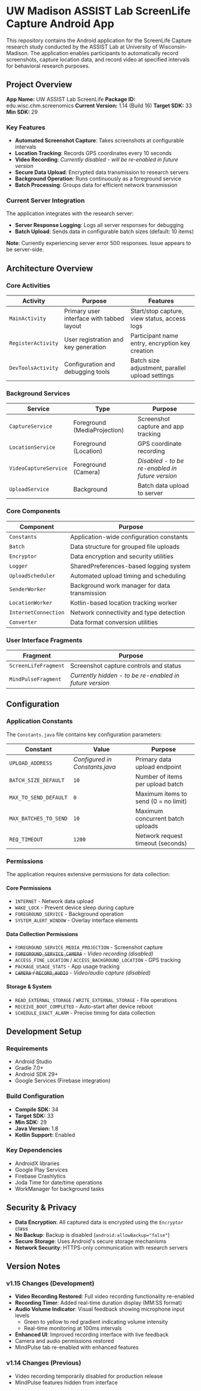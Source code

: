 # UW Madison ASSIST Lab ScreenLife Capture Android App

This repository contains the Android application for the ScreenLife Capture research study conducted by the ASSIST Lab at University of Wisconsin-Madison. The application enables participants to automatically record screenshots, capture location data, and record video at specified intervals for behavioral research purposes.

## Project Overview

**App Name:** UW ASSIST Lab ScreenLife
**Package ID:** edu.wisc.chm.screenomics
**Current Version:** 1.14 (Build 16)
**Target SDK:** 33
**Min SDK:** 29  

### Key Features

- **Automated Screenshot Capture**: Takes screenshots at configurable intervals
- **Location Tracking**: Records GPS coordinates every 10 seconds
- **Video Recording**: *Currently disabled - will be re-enabled in future version*
- **Secure Data Upload**: Encrypted data transmission to research servers
- **Background Operation**: Runs continuously as a foreground service
- **Batch Processing**: Groups data for efficient network transmission

### Current Server Integration

The application integrates with the research server:
- **Server Response Logging**: Logs all server responses for debugging
- **Batch Upload**: Sends data in configurable batch sizes (default: 10 items)

**Note**: Currently experiencing server error 500 responses. Issue appears to be server-side.



## Architecture Overview

### Core Activities

| Activity | Purpose | Features |
|----------|---------|----------|
| `MainActivity` | Primary user interface with tabbed layout | Start/stop capture, view status, access logs |
| `RegisterActivity` | User registration and key generation | Participant name entry, encryption key creation |
| `DevToolsActivity` | Configuration and debugging tools | Batch size adjustment, parallel upload settings |

### Background Services

| Service | Type | Purpose |
|---------|------|---------|
| `CaptureService` | Foreground (MediaProjection) | Screenshot capture and app tracking |
| `LocationService` | Foreground (Location) | GPS coordinate recording |
| `VideoCaptureService` | Foreground (Camera) | *Disabled - to be re-enabled in future version* |
| `UploadService` | Background | Batch data upload to server |

### Core Components

| Component | Purpose |
|-----------|---------|
| `Constants` | Application-wide configuration constants |
| `Batch` | Data structure for grouped file uploads |
| `Encryptor` | Data encryption and security utilities |
| `Logger` | SharedPreferences-based logging system |
| `UploadScheduler` | Automated upload timing and scheduling |
| `SenderWorker` | Background work manager for data transmission |
| `LocationWorker` | Kotlin-based location tracking worker |
| `InternetConnection` | Network connectivity and type detection |
| `Converter` | Data format conversion utilities |

### User Interface Fragments

| Fragment | Purpose |
|----------|---------|
| `ScreenLifeFragment` | Screenshot capture controls and status |
| `MindPulseFragment` | *Currently hidden - to be re-enabled in future version* |



## Configuration

### Application Constants

The `Constants.java` file contains key configuration parameters:

| Constant | Value | Purpose |
|----------|--------|---------|
| `UPLOAD_ADDRESS` | *Configured in Constants.java* | Primary data upload endpoint |
| `BATCH_SIZE_DEFAULT` | `10` | Number of items per upload batch |
| `MAX_TO_SEND_DEFAULT` | `0` | Maximum items to send (0 = no limit) |
| `MAX_BATCHES_TO_SEND` | `10` | Maximum concurrent batch uploads |
| `REQ_TIMEOUT` | `1200` | Network request timeout (seconds) |

### Permissions

The application requires extensive permissions for data collection:

#### Core Permissions
- `INTERNET` - Network data upload
- `WAKE_LOCK` - Prevent device sleep during capture
- `FOREGROUND_SERVICE` - Background operation
- `SYSTEM_ALERT_WINDOW` - Overlay interface elements

#### Data Collection Permissions
- `FOREGROUND_SERVICE_MEDIA_PROJECTION` - Screenshot capture
- ~~`FOREGROUND_SERVICE_CAMERA`~~ - *Video recording (disabled)*
- `ACCESS_FINE_LOCATION` / `ACCESS_BACKGROUND_LOCATION` - GPS tracking
- `PACKAGE_USAGE_STATS` - App usage tracking
- ~~`CAMERA` / `RECORD_AUDIO`~~ - *Video/audio capture (disabled)*

#### Storage & System
- `READ_EXTERNAL_STORAGE` / `WRITE_EXTERNAL_STORAGE` - File operations
- `RECEIVE_BOOT_COMPLETED` - Auto-start after device reboot
- `SCHEDULE_EXACT_ALARM` - Precise timing for data collection

## Development Setup

### Requirements
- Android Studio
- Gradle 7.0+
- Android SDK 29+
- Google Services (Firebase integration)

### Build Configuration
- **Compile SDK:** 34
- **Target SDK:** 33
- **Min SDK:** 29
- **Java Version:** 1.8
- **Kotlin Support:** Enabled

### Key Dependencies
- AndroidX libraries
- Google Play Services
- Firebase Crashlytics
- Joda Time for date/time operations
- WorkManager for background tasks

## Security & Privacy

- **Data Encryption**: All captured data is encrypted using the `Encryptor` class
- **No Backup**: Backup is disabled (`android:allowBackup="false"`)
- **Secure Storage**: Uses Android's secure storage mechanisms
- **Network Security**: HTTPS-only communication with research servers

## Version Notes

### v1.15 Changes (Development)
- **Video Recording Restored**: Full video recording functionality re-enabled
- **Recording Timer**: Added real-time duration display (MM:SS format)
- **Audio Volume Indicator**: Visual feedback showing microphone input levels
  - Green to yellow to red gradient indicating volume intensity
  - Real-time monitoring at 100ms intervals
- **Enhanced UI**: Improved recording interface with live feedback
- Camera and audio permissions restored
- MindPulse tab re-enabled with enhanced features

### v1.14 Changes (Previous)
- Video recording temporarily disabled for production release
- MindPulse features hidden from interface


